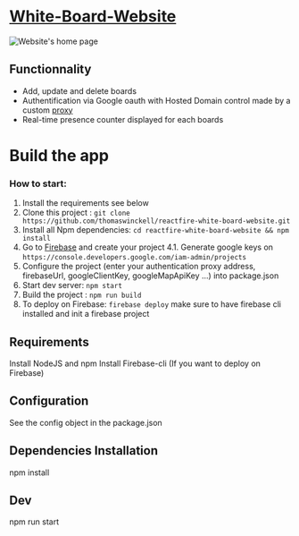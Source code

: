 [White-Board-Website](https://whiteboardtest.firebaseapp.com)
================================

![Website's home page](https://i.gyazo.com/eb5a78c522cb5a9012679ba53ac2269b.png)

Functionnality
-----------

* Add, update and delete boards
* Authentification via Google oauth with Hosted Domain control made by a custom [proxy](https://github.com/CremAlex/proxy-whiteboard)
* Real-time presence counter displayed for each boards


Build the app
=============

### How to start:

1. Install the requirements see below
2. Clone this project : `git clone https://github.com/thomaswinckell/reactfire-white-board-website.git`
3. Install all Npm dependencies: `cd reactfire-white-board-website && npm install`
4. Go to [Firebase](https://console.firebase.google.com) and create your project
4.1. Generate google keys on `https://console.developers.google.com/iam-admin/projects`
5. Configure the project (enter your authentication proxy address, firebaseUrl, googleClientKey, googleMapApiKey ...) into package.json
6. Start dev server: `npm start`
6. Build the project : `npm run build`
7. To deploy on Firebase: `firebase deploy` make sure to have firebase cli installed and init a firebase project


Requirements
------------

Install NodeJS and npm
Install Firebase-cli (If you want to deploy on Firebase)

Configuration
------------
See the config object in the package.json

Dependencies Installation
------------
npm install

Dev
------------
npm run start
